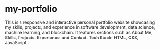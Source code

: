 # my-portfolio
This is a responsive and interactive personal portfolio website showcasing my skills, projects, and experience in software development, data science, machine learning, and blockchain. It features sections such as About Me, Skills, Projects, Experience, and Contact. Tech Stack: HTML, CSS, JavaScript .
